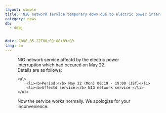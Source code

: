 ```yaml
---
layout: simple
title: 'NIG network service temporary down due to electric power interruption'
category: news
db:
  - ddbj


date: 2006-05-22T00:00:00+09:00
lang: en
---
```


<html>
<dd>NIG network service affectd by the electric power<br> interruption which had occured on May 22.<br> Details are as follows:
<dd>

    <ul>
        <li><b>Period:</b> May 22 (Mon) 00:19 - 19:00 (JST)</li>
        <li><b>Affectd service:</b> NIG network service </li>
    </ul>
<dd>Now the service works normally. We apologize for your inconvenience.</dd>
</dd>
</dd>
</html>
